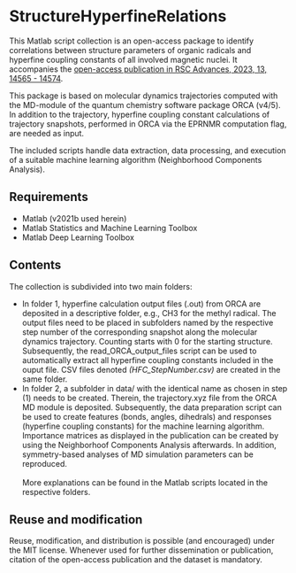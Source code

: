 # StructureHyperfineRelations

This Matlab script collection is an open-access package to identify correlations between
structure parameters of organic radicals and hyperfine coupling constants of all involved magnetic nuclei.
It accompanies the [open-access publication in RSC Advances, 2023, 13, 14565 - 14574](https://doi.org/10.1039/D3RA02476H).

This package is based on molecular dynamics trajectories computed with the MD-module of the quantum chemistry software package
ORCA (v4/5). In addition to the trajectory, hyperfine coupling constant calculations of trajectory snapshots, performed
in ORCA via the EPRNMR computation flag, are needed as input.

The included scripts handle data extraction, data processing, and execution of a suitable machine learning algorithm (Neighborhood Components Analysis).

Requirements
----
* Matlab (v2021b used herein)
* Matlab Statistics and Machine Learning Toolbox
* Matlab Deep Learning Toolbox

Contents
----
The collection is subdivided into two main folders:  <br>
* In folder 1, hyperfine calculation output files (.out) from ORCA are deposited in a descriptive folder, e.g., CH3 for the methyl radical.
The output files need to be placed in subfolders named by the respective step number of the corresponding snapshot along the molecular dynamics trajectory. 
Counting starts with 0 for the starting structure. Subsequently, the read_ORCA_output_files script can be used to automatically extract all hyperfine coupling constants included in the ouput file. CSV files denoted *(HFC_StepNumber.csv)* are created in the same folder. <br>
* In folder 2, a subfolder in data/ with the identical name as chosen in step (1) needs to be created. Therein, the trajectory.xyz file from the ORCA MD module is deposited.
Subsequently, the data preparation script can be used to create features (bonds, angles, dihedrals) and responses (hyperfine coupling constants) for the machine learning algorithm.
Importance matrices as displayed in the publication can be created by using the Neighborhoof Components Analysis afterwards. 
In addition, symmetry-based analyses of MD simulation parameters can be reproduced. <br><br>
More explanations can be found in the Matlab scripts located in the respective folders.

Reuse and modification
----
Reuse, modification, and distribution is possible (and encouraged) under the MIT license. 
Whenever used for further dissemination or publication, citation of the open-access publication and the dataset is mandatory.
